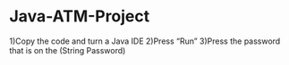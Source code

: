 # Java-ATM-Project


1)Copy the code and turn a Java IDE
2)Press “Run”
3)Press the password that is on the (String Password)

